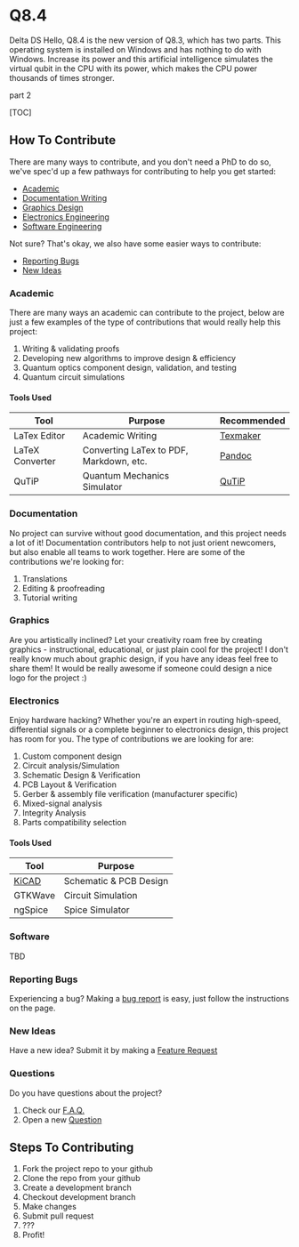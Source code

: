 # Q8.4
Delta DS
Hello, Q8.4 is the new version of Q8.3, which has two parts. This operating system is installed on Windows and has nothing to do with Windows. Increase its power and this artificial intelligence simulates the virtual qubit in the CPU with its power, which makes the CPU power thousands of times stronger.

part 2

[TOC]

## How To Contribute

There are many ways to contribute, and you don't need a PhD to do so, we've spec'd up a few pathways for contributing to help you get started:

* [Academic](#academic)
* [Documentation Writing](#documentation)
* [Graphics Design](#graphics)
* [Electronics Engineering](#electronics)
* [Software Engineering](#software)

Not sure? That's okay, we also have some easier ways to contribute:

* [Reporting Bugs](#reporting-bugs)
* [New Ideas](#new-ideas)

### Academic

There are many ways an academic can contribute to the project, below are just a few examples of the type of contributions that would really help this project:

1. Writing & validating proofs
2. Developing new algorithms to improve design & efficiency
3. Quantum optics component design, validation, and testing
4. Quantum circuit simulations

#### Tools Used

| Tool            | Purpose                                 | Recommended                                                  |
| --------------- | --------------------------------------- | ------------------------------------------------------------ |
| LaTex Editor    | Academic Writing                        | [Texmaker](https://www.xm1math.net/texmaker/)                |
| LaTeX Converter | Converting LaTex to PDF, Markdown, etc. | [Pandoc](pandoc.org)                                         |
| QuTiP           | Quantum Mechanics Simulator             | [QuTiP](http://qutip.org/docs/latest/guide/guide-overview.html) |

### Documentation

No project can survive without good documentation, and this project needs a lot of it! Documentation contributors help to not just orient newcomers, but also enable all teams to work together. Here are some of the contributions we're looking for:

1. Translations
2. Editing & proofreading
3. Tutorial writing

### Graphics

Are you artistically inclined? Let your creativity roam free by creating graphics - instructional, educational, or just plain cool for the project! I don't really know much about graphic design, if you have any ideas feel free to share them! It would be really awesome if someone could design a nice logo for the project :)

### Electronics

Enjoy hardware hacking? Whether you're an expert in routing high-speed, differential signals or a complete beginner to electronics design, this project has room for you. The type of contributions we are looking for are:

1. Custom component design
2. Circuit analysis/Simulation
3. Schematic Design & Verification
4. PCB Layout & Verification
5. Gerber & assembly file verification (manufacturer specific)
6. Mixed-signal analysis
7. Integrity Analysis
8. Parts compatibility selection

#### Tools Used

| Tool               | Purpose                |
| ------------------ | ---------------------- |
| [KiCAD](kicad.org) | Schematic & PCB Design |
| GTKWave            | Circuit Simulation     |
| ngSpice            | Spice Simulator        |

### Software

TBD

### Reporting Bugs

Experiencing a bug? Making a [bug report](https://github.com/Spooky-Manufacturing/8Q/issues/new?assignees=&labels=&template=bug_report.md&title=) is easy, just follow the instructions on the page.

### New Ideas

Have a new idea? Submit it by making a [Feature Request](https://github.com/Spooky-Manufacturing/8Q/issues/new?assignees=&labels=&template=feature_request.md&title=)

### Questions

Do you have questions about the project?

1.  Check our [F.A.Q.]() 
2. Open a new [Question]() 

## Steps To Contributing

1. Fork the project repo to your github
2. Clone the repo from your github
3. Create a development branch
4. Checkout development branch
5. Make changes
6. Submit pull request
7. ???
8. Profit!
